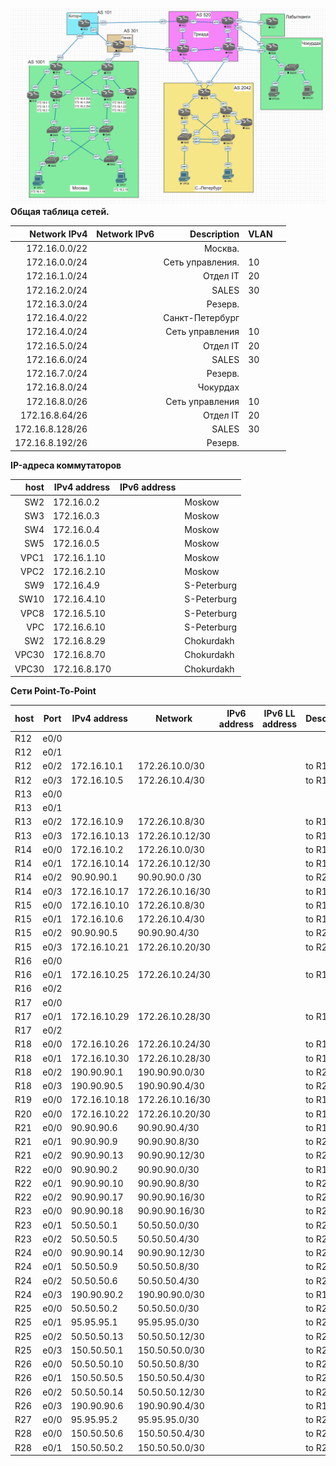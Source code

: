 ![](pic/map.png)   
**Общая таблица сетей.**

| Network IPv4     | Network IPv6   | Description              | VLAN                |               |
|-----------------:|:---------------|-------------------------:|:--------------------|---------------|
| 172.16.0.0/22    |                | Москва.                  |                     |               |
| 172.16.0.0/24    |                | Сеть управления.         | 10                  |               |
| 172.16.1.0/24    |                | Отдел IT                 | 20                  |               |
| 172.16.2.0/24    |                | SALES                    | 30                  |               |
| 172.16.3.0/24    |                | Резерв.                  |                     |               |
| 172.16.4.0/22    |                | Санкт-Петербург          |                     |               |
| 172.16.4.0/24    |                | Сеть управления          | 10                  |               |
| 172.16.5.0/24    |                | Отдел IT                 | 20                  |               |
| 172.16.6.0/24    |                | SALES                    | 30                  |               |
| 172.16.7.0/24    |                | Резерв.                  |                     |               |
| 172.16.8.0/24    |                | Чокурдах                 |                     |               |
| 172.16.8.0/26    |                | Сеть управления          | 10                  |               |
| 172.16.8.64/26   |                | Отдел IT                 | 20                  |               |
| 172.16.8.128/26  |                | SALES                    | 30                  |               |
| 172.16.8.192/26  |                | Резерв.                  |                     |               |



**IP-адреса коммутаторов**

| host  | IPv4 address | IPv6 address |              |
|------:|--------------|--------------|--------------|
| SW2   | 172.16.0.2   |              | Moskow       |
| SW3   | 172.16.0.3   |              | Moskow       |
| SW4   | 172.16.0.4   |              | Moskow       |
| SW5   | 172.16.0.5   |              | Moskow       |
| VPC1  | 172.16.1.10  |              | Moskow       |
| VPC2  | 172.16.2.10  |              | Moskow       |
| SW9   | 172.16.4.9   |              | S-Peterburg  |
| SW10  | 172.16.4.10  |              | S-Peterburg  |
| VPC8  | 172.16.5.10  |              | S-Peterburg  |
| VPC   | 172.16.6.10  |              | S-Peterburg  |
| SW2   | 172.16.8.29  |              | Chokurdakh   |
| VPC30 | 172.16.8.70  |              | Chokurdakh   |
| VPC30 | 172.16.8.170 |              | Chokurdakh   |



**Сети Point-To-Point**


| host | Port  | IPv4 address |   Network       |    IPv6 address    | IPv6 LL address | Description  |
|------|-------|--------------|-----------------|--------------------|-----------------|--------------|
| R12  | e0/0  |              |                 |                    |                 |              |   
| R12  | e0/1  |              |                 |                    |                 |              |   
| R12  | e0/2  | 172.16.10.1  | 172.26.10.0/30  |                    |                 | to R14 e0/0  |  
| R12  | e0/3  | 172.16.10.5  | 172.26.10.4/30  |                    |                 | to R15 e0/1  |  
| R13  | e0/0  |              |                 |                    |                 |              |    
| R13  | e0/1  |              |                 |                    |                 |              |    
| R13  | e0/2  | 172.16.10.9  | 172.26.10.8/30  |                    |                 | to R15 e0/0  |  
| R13  | e0/3  | 172.16.10.13 | 172.26.10.12/30 |                    |                 | to R14 e0/1  |  
| R14  | e0/0  | 172.16.10.2  | 172.26.10.0/30  |                    |                 | to R12 e0/2  |  
| R14  | e0/1  | 172.16.10.14 | 172.26.10.12/30 |                    |                 | to R13 e0/3  |    
| R14  | e0/2  | 90.90.90.1   | 90.90.90.0 /30  |                    |                 | to R22 e0/0  |  
| R14  | e0/3  | 172.16.10.17 | 172.26.10.16/30 |                    |                 | to R19 e0/0  |  
| R15  | e0/0  | 172.16.10.10 | 172.26.10.8/30  |                    |                 | to R13 e0/2  |  
| R15  | e0/1  | 172.16.10.6  | 172.26.10.4/30  |                    |                 | to R12 e0/3  |  
| R15  | e0/2  | 90.90.90.5   | 90.90.90.4/30   |                    |                 | to R21 e0/0  |  
| R15  | e0/3  | 172.16.10.21 | 172.26.10.20/30 |                    |                 | to R20 e0/0  |  
| R16  | e0/0  |              |                 |                    |                 |              |   
| R16  | e0/1  | 172.16.10.25 | 172.26.10.24/30 |                    |                 | to R18 e0/0  | 
| R16  | e0/2  |              |                 |                    |                 |              |    
| R17  | e0/0  |              |                 |                    |                 |              |    
| R17  | e0/1  | 172.16.10.29 | 172.26.10.28/30 |                    |                 | to R18 e0/1  |    
| R17  | e0/2  |              |                 |                    |                 |              |   
| R18  | e0/0  | 172.16.10.26 | 172.26.10.24/30 |                    |                 | to R16 e0/1  |    
| R18  | e0/1  | 172.16.10.30 | 172.26.10.28/30 |                    |                 | to R17 e0/1  |  
| R18  | e0/2  | 190.90.90.1  | 190.90.90.0/30  |                    |                 | to R24 e0/3  |   
| R18  | e0/3  | 190.90.90.5  | 190.90.90.4/30  |                    |                 | to R26 e0/3  |  
| R19  | e0/0  | 172.16.10.18 | 172.26.10.16/30 |                    |                 | to R14 e0/3  |  
| R20  | e0/0  | 172.16.10.22 | 172.26.10.20/30 |                    |                 | to R15 e0/3  |  
| R21  | e0/0  | 90.90.90.6   | 90.90.90.4/30   |                    |                 | to R15 e0/2  |  
| R21  | e0/1  | 90.90.90.9   | 90.90.90.8/30   |                    |                 | to R22 e0/1  | 
| R21  | e0/2  | 90.90.90.13  | 90.90.90.12/30  |                    |                 | to R24 e0/0  |  
| R22  | e0/0  | 90.90.90.2   | 90.90.90.0/30   |                    |                 | to R14 e0/2  |  
| R22  | e0/1  | 90.90.90.10  | 90.90.90.8/30   |                    |                 | to R21 e0/1  |  
| R22  | e0/2  | 90.90.90.17  | 90.90.90.16/30  |                    |                 | to R23 e0/0  |  
| R23  | e0/0  | 90.90.90.18  | 90.90.90.16/30  |                    |                 | to R22 e0/2  |  
| R23  | e0/1  | 50.50.50.1   | 50.50.50.0/30   |                    |                 | to R25 e0/0  |  
| R23  | e0/2  | 50.50.50.5   | 50.50.50.4/30   |                    |                 | to R24 e0/2  |  
| R24  | e0/0  | 90.90.90.14  | 90.90.90.12/30  |                    |                 | to R21 e0/2  |  
| R24  | e0/1  | 50.50.50.9   | 50.50.50.8/30   |                    |                 | to R26 e0/0  |  
| R24  | e0/2  | 50.50.50.6   | 50.50.50.4/30   |                    |                 | to R23 e0/2  |  
| R24  | e0/3  | 190.90.90.2  | 190.90.90.0/30  |                    |                 | to R18 e0/2  |  
| R25  | e0/0  | 50.50.50.2   | 50.50.50.0/30   |                    |                 | to R23 e0/1  |  
| R25  | e0/1  | 95.95.95.1   | 95.95.95.0/30   |                    |                 | to R27 e0/0  |  
| R25  | e0/2  | 50.50.50.13  | 50.50.50.12/30  |                    |                 | to R26 e0/2  |  
| R25  | e0/3  | 150.50.50.1  | 150.50.50.0/30  |                    |                 | to R28 e0/1  |  
| R26  | e0/0  | 50.50.50.10  | 50.50.50.8/30   |                    |                 | to R27 e0/1  |  
| R26  | e0/1  | 150.50.50.5  | 150.50.50.4/30  |                    |                 | to R28 e0/0  |  
| R26  | e0/2  | 50.50.50.14  | 50.50.50.12/30  |                    |                 | to R25 e0/2  |  
| R26  | e0/3  | 190.90.90.6  | 190.90.90.4/30  |                    |                 | to R18 e0/3  |  
| R27  | e0/0  | 95.95.95.2   | 95.95.95.0/30   |                    |                 | to R25 e0/1  |  
| R28  | e0/0  | 150.50.50.6  | 150.50.50.4/30  |                    |                 | to R26 e0/1  |  
| R28  | e0/1  | 150.50.50.2  | 150.50.50.0/30  |                    |                 | to R25 e0/3  |  




